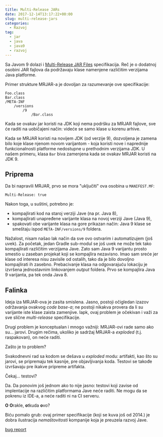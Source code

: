 ```yaml
---
title: Multi-Release JARs
date: 2017-12-14T13:17:22+00:00
slug: multi-release-jars
categories:
  - Razvoj
tag:
  - jar
  - java
  - java9
  - razvoj
---
```


Sa Javom 9 dolazi i [Multi-Release JAR Files](http://openjdk.java.net/jeps/238) specifikacija. Reč je o dodatnoj osobini JAR fajlova da podržavaju klase namenjene različitim verzijama Java platforme.

<!--more-->

Primer strukture MRJAR-a je dovoljan za razumevanje ove specifikacije:

    Foo.class
    Bar.class
    /META-INF
    	/versions
    		/9
    			/Bar.class


Kada se ovakav jar koristi na JDK koji nema podršku za MRJAR fajlove, sve će raditi na uobičajeni način: videće se samo klase u korenu arhive.

Kada se MRJAR koristi na novijem JDK (od verzije 9), dozvoljena je zamena bilo koje klase njenom novom varijantom - koja koristi nove i naprednije funkcionalnosti platforme nedostupne u prethodnim verzijama JDK. U našem primeru, klasa `Bar` biva zamenjena kada se ovakav MRJAR koristi na JDK 9.

## Priprema

Da bi napravili MRJAR, prvo se mora "uključiti" ova osobina u `MANIFEST.MF`:

    Multi-Release: true

Nakon toga, u suštini, potrebno je:

  * kompajlirati kod na staroj verziji Jave (na pr. Java 8),
  * kompajlirati unapređene varijante klasa na novoj verziji Jave (Java 9),
  * spakovati obe varijante klasa na gore prikazan način: Java 9 klase se smeštaju ispod `META-INF/versions/9` foldera.

Nažalost, nisam našao lak način da sve ovo ostvarim i automatizujem (još uvek). Za početak, jedan Gradle sub-modul se još uvek ne može tek tako kompajlirati različitim verzijama Jave. Zato sam Java 9 varijantu prosto smestio u zaseban projekat koji se kompajlira nezavisno. Imao sam sreće jer klase od interesa nisu zavisile od ostalih, tako da je bilo dovoljno kompajlirati ih zasebno. Prebacivanje klasa na odgovarajuću lokaciju je izvršena jednostavnim linkovanjem _output_ foldera. Prvo se kompajlira Java 9 varijanta, pa tek onda Java 8.

## Falinka

Ideja iza MRJAR-ova je zasita smislena. Jasno, postoji očigledan izazov održavanja ovakvog _code base-a_; ne postoji nikakva provera da li su varijante iste klase zaista zamenjive. Iapk, ovaj problem je očekivan i važi za sve slične _multi-release_ specifikacije.

Drugi problem je konceptualan i mnogo važniji: MRJAR-ovi rade samo ako su... jarovi. Drugim rečima, ukoliko je sadržaj MRJAR-a _exploded_ (t.j. raspakovan), on neće raditi.

Zašto je to problem?

Svakodnevni rad sa kodom se dešava u _exploded_ modu: artifakti, kao što su jarovi, se pripremaju tek kasnije, pre objavljivanja koda. Testovi se takođe izvršavaju pre ikakve pripreme artifakta.

Čekaj... testovi?

Da. Da ponovim još jednom ako to nije jasno: testovi koji zavise od implentacije na različitim platformama Jave neće raditi. Ne mogu da se pokrenu iz IDE-a, a neće raditi ni na CI serveru.

**O** **O**rakle, **o**tkuda **o**vo?

Biću pomalo grub: ovaj primer specifikacije (koji se kuva još od 2014.) je dobra ilustracija _nemaštovitosti_ kompanije koja je preuzela razvoj Jave.

[bug report](http://bugs.java.com/view_bug.do?bug_id=8193346)
